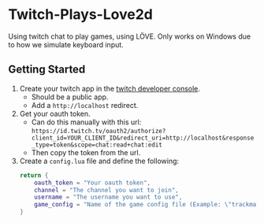 # Twitch-Plays-Love2d
Using twitch chat to play games, using LÖVE. Only works on Windows due to how 
we simulate keyboard input.

## Getting Started

1. Create your twitch app in the [twitch developer console](https://dev.twitch.tv/console).  
    - Should be a public app.  
    - Add a `http://localhost` redirect.
2. Get your oauth token.  
    - Can do this manually with this url:
    `https://id.twitch.tv/oauth2/authorize?client_id=YOUR_CLIENT_ID&redirect_uri=http://localhost&response_type=token&scope=chat:read+chat:edit`  
    - Then copy the token from the url.  
3. Create a `config.lua` file and define the following:
    ```lua
    return {
        oauth_token = "Your oauth token",
        channel = "The channel you want to join",
        username = "The username you want to use",
        game_config = "Name of the game config file (Example: \"trackmania\")",
    }
    ```

